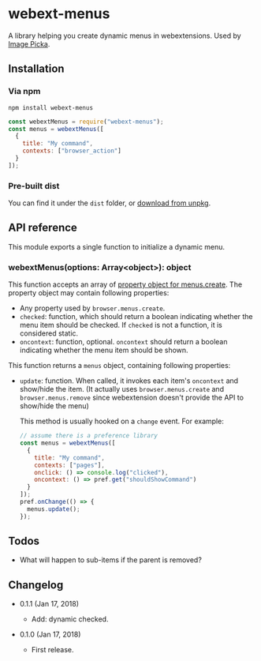 webext-menus
============

A library helping you create dynamic menus in webextensions. Used by [Image Picka](https://github.com/eight04/image-picka).

Installation
------------

### Via npm

```
npm install webext-menus
```

```js
const webextMenus = require("webext-menus");
const menus = webextMenus([
  {
    title: "My command",
    contexts: ["browser_action"]
  }
]);
```

### Pre-built dist

You can find it under the `dist` folder, or [download from unpkg](https://unpkg.com/webext-menus/dist/).

API reference
-------------

This module exports a single function to initialize a dynamic menu.

### webextMenus(options: Array&lt;object>): object

This function accepts an array of [property object for menus.create](https://developer.mozilla.org/en-US/Add-ons/WebExtensions/API/menus/create#Parameters). The property object may contain following properties:

* Any property used by `browser.menus.create`.
* `checked`: function, which should return a boolean indicating whether the menu item should be checked. If `checked` is not a function, it is considered static.
* `oncontext`: function, optional. `oncontext` should return a boolean indicating whether the menu item should be shown.

This function returns a `menus` object, containing following properties:

* `update`: function. When called, it invokes each item's `oncontext` and show/hide the item. (It actually uses `browser.menus.create` and `browser.menus.remove` since webextension doesn't provide the API to show/hide the menu)

  This method is usually hooked on a `change` event. For example:

  ```js
  // assume there is a preference library
  const menus = webextMenus([
    {
      title: "My command",
      contexts: ["pages"],
      onclick: () => console.log("clicked"),
      oncontext: () => pref.get("shouldShowCommand")
    }
  ]);
  pref.onChange(() => {
    menus.update();
  });
  ```
  
Todos
-----

* What will happen to sub-items if the parent is removed?

Changelog
---------

* 0.1.1 (Jan 17, 2018)

  - Add: dynamic checked.

* 0.1.0 (Jan 17, 2018)

  - First release.
